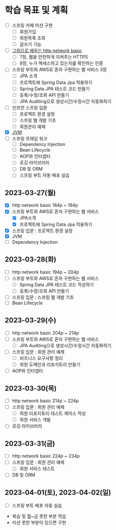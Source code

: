 # 학습 목표 및 계획

- [ ] 스프링 카페 미션 구현
    - [ ] 회원가입
    - [ ] 회원목록 조회
    - [ ] 글쓰기 기능
- [ ] [그림으로 배우는 http network basic](https://github.com/yonghwankim-dev/TIL/blob/main/HttpNetworkBasic/README.md)
    - [ ] 7장, 웹을 안전하게 지켜주는 HTTPS
    - [ ] 8장, 누가 액세스하고 있는지를 확인하는 인증
- [ ] 스프링 부트와 AWS로 혼자 구현하는 웹 서비스 3장
    - [ ] JPA 소개
    - [ ] 프로젝트에 Spring Data Jpa 적용하기
    - [ ] Spring Data JPA 테스트 코드 만들기
    - [ ] 등록/수정/조회 API 만들기
    - [ ] JPA Auditing으로 생성시간/수정시간 자동화하기
- [ ] 인프런 스프링 입문
    - [ ] 프로젝트 환경 설정
    - [ ] 스프링 웹 개발 기초
    - [ ] 회원관리 예제
- [x] [JVM](https://yonghwankim-dev.tistory.com/580)
- [ ] 스프링 프레임 워크
    - [ ] Dependency Injection
    - [ ] Bean Lifecycle
    - [ ] AOP와 인터셉터
    - [ ] 로깅 라이브러리
    - [ ] DB 및 ORM
    - [ ] 스프링 부트 자동 배포 실습

## 2023-03-27(월)

- [x] http network basic 184p ~ 194p
- [x] 스프링 부트와 AWS로 혼자 구현하는 웹 서비스
    - [x] JPA소개
    - [x] 프로젝트에 Spring Data Jpa 적용하기
- [x] 스프링 입문 : 프로젝트 환경 설정
- [x] JVM
- [ ] Dependency Injection

## 2023-03-28(화)

- [ ] http network basic 194p ~ 204p
- [ ] 스프링 부트와 AWS로 혼자 구현하는 웹 서비스
    - [ ] Spring Data JPA 테스트 코드 작성하기
    - [ ] 등록/수정/조회 API 만들기
- [ ] 스프링 입문 : 스프링 웹 개발 기초
- [ ] Bean Lifecycle

## 2023-03-29(수)

- [ ] http network basic 204p ~ 214p
- [ ] 스프링 부트와 AWS로 혼자 구현하는 웹 서비스
    - [ ] JPA Auditing으로 생성시간/수정시간 자동화하기
- [ ] 스프링 입문 : 회원 관리 예제
    - [ ] 비즈니스 요구사항 정리
    - [ ] 회원 도메인과 리포지토리 만들기
- [ ] AOP와 인터셉터

## 2023-03-30(목)

- [ ] http network basic 214p ~ 224p
- [ ] 스프링 입문 : 회원 관리 예제
    - [ ] 회원 리포지토리 테스트 케이스 작성
    - [ ] 회원 서비스 개발
- [ ] 로깅 라이브러리

## 2023-03-31(금)

- [ ] http network basic 224p ~ 234p
- [ ] 스프링 입문 : 회원 관리 예제
    - [ ] 회원 서비스 테스트
- [ ] DB 및 ORM

## 2023-04-01(토), 2023-04-02(일)

- [ ] 스프링 부트 배포 자동 실습
- 복습 및 월~금 못한 부분 학습
- 미션 못한 부분이 있으면 구현




